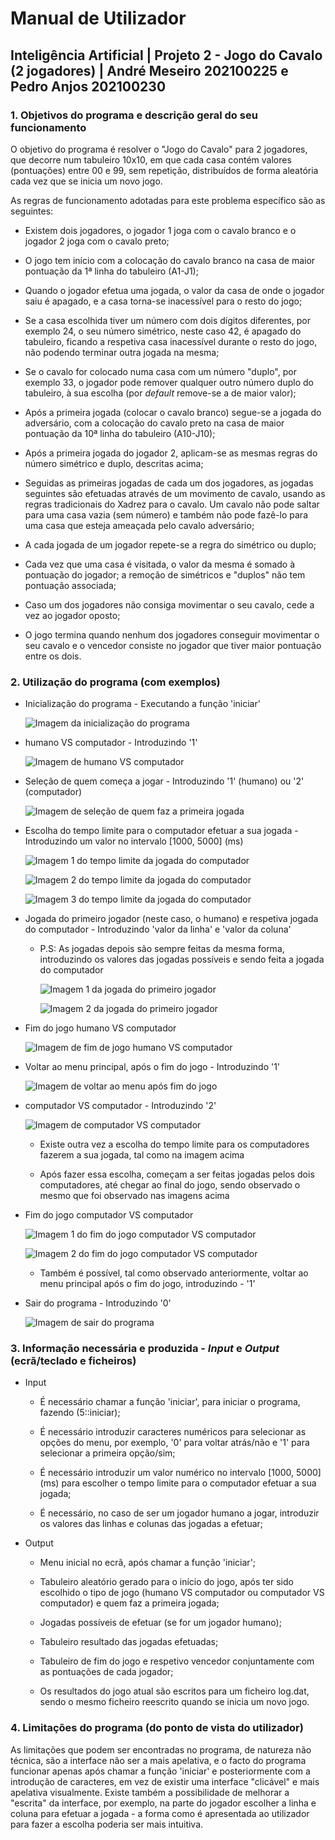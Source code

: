 # **Manual de Utilizador**

## Inteligência Artificial | Projeto 2 - Jogo do Cavalo (2 jogadores) | André Meseiro 202100225 e Pedro Anjos 202100230

### 1. Objetivos do programa e descrição geral do seu funcionamento

O objetivo do programa é resolver o "Jogo do Cavalo" para 2 jogadores, que decorre num tabuleiro 10x10, em que cada casa contém valores (pontuações) entre 00 e 99, sem repetição, distribuídos de forma aleatória cada vez que se inicia um novo jogo.

As regras de funcionamento adotadas para este problema específico são as seguintes:

* Existem dois jogadores, o jogador 1 joga com o cavalo branco e o jogador 2 joga com o cavalo preto;

* O jogo tem início com a colocação do cavalo branco na casa de maior pontuação da 1ª linha do tabuleiro (A1-J1);

* Quando o jogador efetua uma jogada, o valor da casa de onde o jogador saiu é apagado, e a casa torna-se inacessível para o resto do jogo;

* Se a casa escolhida tiver um número com dois dígitos diferentes, por exemplo 24, o seu número simétrico, neste caso 42, é apagado do tabuleiro, ficando a respetiva casa inacessível durante o resto do jogo, não podendo terminar outra jogada na mesma;

* Se o cavalo for colocado numa casa com um número "duplo", por exemplo 33, o jogador pode remover qualquer outro número duplo do tabuleiro, à sua escolha (por *default* remove-se a de maior valor);

* Após a primeira jogada (colocar o cavalo branco) segue-se a jogada do adversário, com a colocação do cavalo preto na casa de maior pontuação da 10ª linha do tabuleiro (A10-J10);

* Após a primeira jogada do jogador 2, aplicam-se as mesmas regras do número simétrico e duplo, descritas acima;

* Seguidas as primeiras jogadas de cada um dos jogadores, as jogadas seguintes são efetuadas através de um movimento de cavalo, usando as regras tradicionais do Xadrez para o cavalo. Um cavalo não pode saltar para uma casa vazia (sem número) e também não pode fazê-lo para uma casa que esteja ameaçada pelo cavalo adversário;

* A cada jogada de um jogador repete-se a regra do simétrico ou duplo;

* Cada vez que uma casa é visitada, o valor da mesma é somado à pontuação do jogador; a remoção de simétricos e "duplos" não tem pontuação associada;

* Caso um dos jogadores não consiga movimentar o seu cavalo, cede a vez ao jogador oposto;

* O jogo termina quando nenhum dos jogadores conseguir movimentar o seu cavalo e o vencedor consiste no jogador que tiver maior pontuação entre os dois.

### 2. Utilização do programa (com exemplos)

* Inicialização do programa - Executando a função 'iniciar'

    ![Imagem da inicialização do programa](img/inicializacao.png)

* humano VS computador - Introduzindo '1'

    ![Imagem de humano VS computador](img/humanovscomputador.png)

* Seleção de quem começa a jogar - Introduzindo '1' (humano) ou '2' (computador)

    ![Imagem de seleção de quem faz a primeira jogada](img/selecao_jogador.png)

* Escolha do tempo limite para o computador efetuar a sua jogada - Introduzindo um valor no intervalo [1000, 5000] (ms)

    ![Imagem 1 do tempo limite da jogada do computador](img/tempo_limite_jogada_computador_1.png)

    ![Imagem 2 do tempo limite da jogada do computador](img/tempo_limite_jogada_computador_2.png)

    ![Imagem 3 do tempo limite da jogada do computador](img/tempo_limite_jogada_computador_3.png)

* Jogada do primeiro jogador (neste caso, o humano) e respetiva jogada do computador - Introduzindo 'valor da linha' e 'valor da coluna'

  * P.S: As jogadas depois são sempre feitas da mesma forma, introduzindo os valores das jogadas possíveis e sendo feita a jogada do computador

    ![Imagem 1 da jogada do primeiro jogador](img/jogada_humano_1.png)

    ![Imagem 2 da jogada do primeiro jogador](img/jogada_humano_2.png)

* Fim do jogo humano VS computador

  ![Imagem de fim de jogo humano VS computador](img/fim_jogo_humanovscomputador.png)

* Voltar ao menu principal, após o fim do jogo - Introduzindo '1'

  ![Imagem de voltar ao menu após fim do jogo](img/fim_humanovscomputador_voltar.png)

* computador VS computador - Introduzindo '2'

  ![Imagem de computador VS computador](img/computadorvscomputador.png)

  * Existe outra vez a escolha do tempo limite para os computadores fazerem a sua jogada, tal como na imagem acima

  * Após fazer essa escolha, começam a ser feitas jogadas pelos dois computadores, até chegar ao final do jogo, sendo observado o mesmo que foi observado nas imagens acima

* Fim do jogo computador VS computador

  ![Imagem 1 do fim do jogo computador VS computador](img/fim_computadorvscomputador_1.png)

  ![Imagem 2 do fim do jogo computador VS computador](img/fim_computadorvscomputador_2.png)

  * Também é possível, tal como observado anteriormente, voltar ao menu principal após o fim do jogo, introduzindo - '1'

* Sair do programa - Introduzindo '0'
  
  ![Imagem de sair do programa](img/sair_do_programa.png)

### 3. Informação necessária e produzida - *Input* e *Output* (ecrã/teclado e ficheiros)

* Input

  * É necessário chamar a função 'iniciar', para iniciar o programa, fazendo (5::iniciar);

  * É necessário introduzir caracteres numéricos para selecionar as opções do menu, por exemplo, '0' para voltar atrás/não e '1' para selecionar a primeira opção/sim;

  * É necessário introduzir um valor numérico no intervalo [1000, 5000] (ms) para escolher o tempo limite para o computador efetuar a sua jogada;

  * É necessário, no caso de ser um jogador humano a jogar, introduzir os valores das linhas e colunas das jogadas a efetuar;

* Output

  * Menu inicial no ecrã, após chamar a função 'iniciar';

  * Tabuleiro aleatório gerado para o início do jogo, após ter sido escolhido o tipo de jogo (humano VS computador ou computador VS computador) e quem faz a primeira jogada;

  * Jogadas possíveis de efetuar (se for um jogador humano);

  * Tabuleiro resultado das jogadas efetuadas;

  * Tabuleiro de fim do jogo e respetivo vencedor conjuntamente com as pontuações de cada jogador;

  * Os resultados do jogo atual são escritos para um ficheiro log.dat, sendo o mesmo ficheiro reescrito quando se inicia um novo jogo.

### 4. Limitações do programa (do ponto de vista do utilizador)

As limitações que podem ser encontradas no programa, de natureza não técnica, são a interface não ser a mais apelativa, e o facto do programa funcionar apenas após chamar a função 'iniciar' e posteriormente com a introdução de caracteres, em vez de existir uma interface "clicável" e mais apelativa visualmente. Existe também a possibilidade de melhorar a "escrita" da interface, por exemplo, na parte do jogador escolher a linha e coluna para efetuar a jogada - a forma como é apresentada ao utilizador para fazer a escolha poderia ser mais intuitiva.
